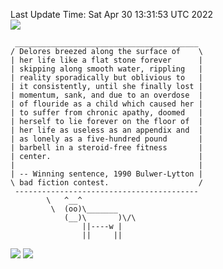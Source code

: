 Last Update Time: 
Sat Apr 30 13:31:53 UTC 2022
<br>![](https://img.shields.io/badge/%E5%A4%A7%E5%AE%B6-%E5%AE%89%E5%AE%89-green)<br>
```
 _________________________________________
/ Delores breezed along the surface of    \
| her life like a flat stone forever      |
| skipping along smooth water, rippling   |
| reality sporadically but oblivious to   |
| it consistently, until she finally lost |
| momentum, sank, and due to an overdose  |
| of flouride as a child which caused her |
| to suffer from chronic apathy, doomed   |
| herself to lie forever on the floor of  |
| her life as useless as an appendix and  |
| as lonely as a five-hundred pound       |
| barbell in a steroid-free fitness       |
| center.                                 |
|                                         |
| -- Winning sentence, 1990 Bulwer-Lytton |
\ bad fiction contest.                    /
 -----------------------------------------
        \   ^__^
         \  (oo)\_______
            (__)\       )\/\
                ||----w |
                ||     ||
```
![](https://github-readme-stats.vercel.app/api?username=chenlitw)
![](https://github-readme-stats.vercel.app/api/top-langs/?username=chenlitw)
